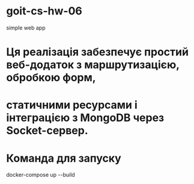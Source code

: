 # goit-cs-hw-06
  simple web app


# Ця реалізація забезпечує простий веб-додаток з маршрутизацією, обробкою форм, 
# статичними ресурсами і інтеграцією з MongoDB через Socket-сервер.

# Команда для запуску
  docker-compose up --build
